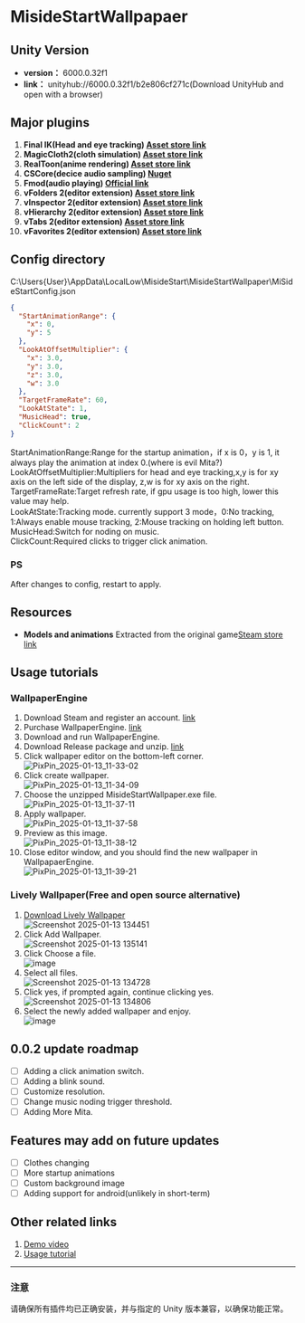 # MisideStartWallpapaer

## Unity Version
- **version：** 6000.0.32f1  
- **link：** unityhub://6000.0.32f1/b2e806cf271c(Download UnityHub and open with a browser)

## Major plugins
1. **Final IK(Head and eye tracking)  [Asset store link](https://assetstore.unity.com/packages/tools/animation/final-ik-14290)**
2. **MagicCloth2(cloth simulation)  [Asset store link](https://assetstore.unity.com/packages/tools/physics/magica-cloth-2-242307)**
3. **RealToon(anime rendering)  [Asset store link](https://assetstore.unity.com/packages/vfx/shaders/realtoon-pro-anime-toon-shader-65518)**
4. **CSCore(decice audio sampling)  [Nuget](https://www.nuget.org/packages/CSCode)**
5. **Fmod(audio playing) [Official link](https://www.fmod.com/)**
6. **vFolders 2(editor extension) [Asset store link](https://assetstore.unity.com/packages/tools/utilities/vfolders-2-255470)**
7. **vInspector 2(editor extension) [Asset store link](https://assetstore.unity.com/packages/tools/utilities/vinspector-2-252297)**
8. **vHierarchy 2(editor extension) [Asset store link](https://assetstore.unity.com/packages/tools/utilities/vhierarchy-2-251320)**
9. **vTabs 2(editor extension) [Asset store link](https://assetstore.unity.com/packages/tools/utilities/vtabs-2-253396)**
10. **vFavorites 2(editor extension) [Asset store link](https://assetstore.unity.com/packages/tools/utilities/vfavorites-2-263643)**

## Config directory
C:\Users\{User}\AppData\LocalLow\MisideStart\MisideStartWallpaper\MiSideStartConfig.json
```json
{
  "StartAnimationRange": {
    "x": 0,
    "y": 5
  },
  "LookAtOffsetMultiplier": {
    "x": 3.0,
    "y": 3.0,
    "z": 3.0,
    "w": 3.0
  },
  "TargetFrameRate": 60,
  "LookAtState": 1,
  "MusicHead": true,
  "ClickCount": 2
}
```
StartAnimationRange:Range for the startup animation，if x is 0，y is 1, it always play the animation at index 0.(where is evil Mita?)
<br>LookAtOffsetMultiplier:Multipliers for head and eye tracking,x,y is for xy axis on the left side of the display, z,w is for xy axis on the right.
<br>TargetFrameRate:Target refresh rate, if gpu usage is too high, lower this value may help.
<br>LookAtState:Tracking mode. currently support 3 mode，0:No tracking, 1:Always enable mouse tracking, 2:Mouse tracking on holding left button.
<br>MusicHead:Switch for noding on music.
<br>ClickCount:Required clicks to trigger click animation.
### PS
After changes to config, restart to apply.


## Resources
- **Models and animations** Extracted from the original game[Steam store link](https://store.steampowered.com/app/2527500/_MiSide/)

## Usage tutorials

### WallpaperEngine
1. Download Steam and register an account. [link](https://store.steampowered.com/)
2. Purchase WallpaperEngine. [link](https://store.steampowered.com/app/431960/Wallpaper_Engine/)
3. Download and run WallpaperEngine.
4. Download Release package and unzip. [link](https://github.com/TouMingQAQ/MisideStartWallpaper/releases/download/0.0.1/MisideStartWallpapaer.zip)
5. Click wallpaper editor on the bottom-left corner. <br>![PixPin_2025-01-13_11-33-02](https://github.com/user-attachments/assets/5647d193-f797-4f00-99f3-e50e36d42dd5)
6. Click create wallpaper.<br>![PixPin_2025-01-13_11-34-09](https://github.com/user-attachments/assets/cceca657-4196-416b-a0cb-2a200def1c67)
7. Choose the unzipped MisideStartWallpaper.exe file.<br>![PixPin_2025-01-13_11-37-11](https://github.com/user-attachments/assets/3f079cbc-5c80-4591-a0c1-26ebb0e82962)
8. Apply wallpaper.<br>![PixPin_2025-01-13_11-37-58](https://github.com/user-attachments/assets/9e254048-0ef8-4dcc-b1e2-05cede487dee)
9. Preview as this image.<br>![PixPin_2025-01-13_11-38-12](https://github.com/user-attachments/assets/4fcbdefa-d5b5-410d-a17d-e3a19e50c089)
10. Close editor window, and you should find the new wallpaper in WallpapaerEngine.<br>![PixPin_2025-01-13_11-39-21](https://github.com/user-attachments/assets/bea5f994-9676-4678-a0e5-ef4c993f1e08)

### Lively Wallpaper(Free and open source alternative)
1. [Download Lively Wallpaper](https://github.com/rocksdanister/lively/releases)<br>![Screenshot 2025-01-13 134451](https://github.com/user-attachments/assets/bf2fd4e0-0d6d-489d-8131-2b643ef84785)
2. Click Add Wallpaper. <br>![Screenshot 2025-01-13 135141](https://github.com/user-attachments/assets/0cc550b3-aa6d-4f21-a690-66ddab0cd8b1)
3. Click Choose a file.<br>![image](https://github.com/user-attachments/assets/dfd7533f-cdd9-4a38-92f6-0bbfcccc650e)
4. Select all files.<br>![Screenshot 2025-01-13 134728](https://github.com/user-attachments/assets/79d18528-38c3-43e6-b4a5-f849b176d11b)
5. Click yes, if prompted again, continue clicking yes.<br>![Screenshot 2025-01-13 134806](https://github.com/user-attachments/assets/8bbc37f3-0885-40db-8765-e16d0dabfb7e)
6. Select the newly added wallpaper and enjoy.<br>![image](https://github.com/user-attachments/assets/a8264aff-f553-4c38-9eb2-45861d6666c3)

## 0.0.2 update roadmap
- [ ] Adding a click animation switch.
- [ ] Adding a blink sound.
- [ ] Customize resolution.
- [ ] Change music noding trigger threshold.
- [ ] Adding More Mita.

## Features may add on future updates
- [ ] Clothes changing
- [ ] More startup animations
- [ ] Custom background image
- [ ] Adding support for android(unlikely in short-term)

## Other related links
1. [Demo video](https://www.bilibili.com/video/BV1XZcNeaEsd/)
2. [Usage tutorial](https://www.bilibili.com/video/BV1qJc1eDEiU/)
---

### 注意
请确保所有插件均已正确安装，并与指定的 Unity 版本兼容，以确保功能正常。
